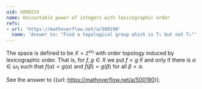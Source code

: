 ```yaml
---
uid: S000214
name: Uncountable power of integers with lexicographic order
refs:
- url: 'https://mathoverflow.net/a/500190'
  name: 'Answer to: "Find a topological group which is T₅ but not T₆"'
---
```


The space is defined to be $X = \mathbb Z ^ {\omega_1}$ with order topology induced by lexicographic order. 
That is, for $f,g \in X$ we put $f < g$ if and only if there is $\alpha \in \omega_1$ such that $f(\alpha) < g(\alpha)$ and $f(\beta) = g(\beta)$ for all $\beta < \alpha$.

See the answer to {{url: https://mathoverflow.net/a/500190}}.
